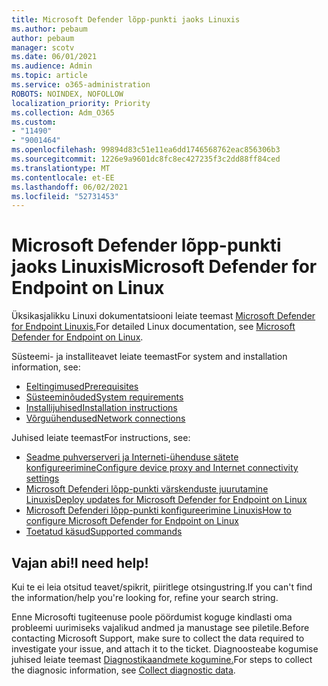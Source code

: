```yaml
---
title: Microsoft Defender lõpp-punkti jaoks Linuxis
ms.author: pebaum
author: pebaum
manager: scotv
ms.date: 06/01/2021
ms.audience: Admin
ms.topic: article
ms.service: o365-administration
ROBOTS: NOINDEX, NOFOLLOW
localization_priority: Priority
ms.collection: Adm_O365
ms.custom:
- "11490"
- "9001464"
ms.openlocfilehash: 99894d83c51e11ea6dd1746568762eac856306b3
ms.sourcegitcommit: 1226e9a9601dc8fc8ec427235f3c2dd88ff84ced
ms.translationtype: MT
ms.contentlocale: et-EE
ms.lasthandoff: 06/02/2021
ms.locfileid: "52731453"
---
```

# <a name="microsoft-defender-for-endpoint-on-linux"></a><span data-ttu-id="21bfd-102">Microsoft Defender lõpp-punkti jaoks Linuxis</span><span class="sxs-lookup"><span data-stu-id="21bfd-102">Microsoft Defender for Endpoint on Linux</span></span>

<span data-ttu-id="21bfd-103">Üksikasjalikku Linuxi dokumentatsiooni leiate teemast [Microsoft Defender for Endpoint Linuxis.](/microsoft-365/security/defender-endpoint/microsoft-defender-endpoint-linux)</span><span class="sxs-lookup"><span data-stu-id="21bfd-103">For detailed Linux documentation, see [Microsoft Defender for Endpoint on Linux](/microsoft-365/security/defender-endpoint/microsoft-defender-endpoint-linux).</span></span>

<span data-ttu-id="21bfd-104">Süsteemi- ja installiteavet leiate teemast</span><span class="sxs-lookup"><span data-stu-id="21bfd-104">For system and installation information, see:</span></span>

- [<span data-ttu-id="21bfd-105">Eeltingimused</span><span class="sxs-lookup"><span data-stu-id="21bfd-105">Prerequisites</span></span>](/microsoft-365/security/defender-endpoint/microsoft-defender-endpoint-linux#prerequisites)
- [<span data-ttu-id="21bfd-106">Süsteeminõuded</span><span class="sxs-lookup"><span data-stu-id="21bfd-106">System requirements</span></span>](/microsoft-365/security/defender-endpoint/microsoft-defender-endpoint-linux#system-requirements)
- [<span data-ttu-id="21bfd-107">Installijuhised</span><span class="sxs-lookup"><span data-stu-id="21bfd-107">Installation instructions</span></span>](/microsoft-365/security/defender-endpoint/microsoft-defender-endpoint-linux#installation-instructions)
- [<span data-ttu-id="21bfd-108">Võrguühendused</span><span class="sxs-lookup"><span data-stu-id="21bfd-108">Network connections</span></span>](/microsoft-365/security/defender-endpoint/microsoft-defender-endpoint-linux#network-connections)

<span data-ttu-id="21bfd-109">Juhised leiate teemast</span><span class="sxs-lookup"><span data-stu-id="21bfd-109">For instructions, see:</span></span>

- [<span data-ttu-id="21bfd-110">Seadme puhverserveri ja Interneti-ühenduse sätete konfigureerimine</span><span class="sxs-lookup"><span data-stu-id="21bfd-110">Configure device proxy and Internet connectivity settings</span></span>](/microsoft-365/security/defender-endpoint/configure-proxy-internet#enable-access-to-microsoft-defender-atp-service-urls-in-the-proxy-server)
- [<span data-ttu-id="21bfd-111">Microsoft Defenderi lõpp-punkti värskenduste juurutamine Linuxis</span><span class="sxs-lookup"><span data-stu-id="21bfd-111">Deploy updates for Microsoft Defender for Endpoint on Linux</span></span>](/microsoft-365/security/defender-endpoint/linux-updates)
- [<span data-ttu-id="21bfd-112">Microsoft Defenderi lõpp-punkti konfigureerimine Linuxis</span><span class="sxs-lookup"><span data-stu-id="21bfd-112">How to configure Microsoft Defender for Endpoint on Linux</span></span>](/microsoft-365/security/defender-endpoint/microsoft-defender-endpoint-linux#how-to-configure-microsoft-defender-for-endpoint-on-linux)
- [<span data-ttu-id="21bfd-113">Toetatud käsud</span><span class="sxs-lookup"><span data-stu-id="21bfd-113">Supported commands</span></span>](/microsoft-365/security/defender-endpoint/linux-resources#supported-commands)

## <a name="i-need-help"></a><span data-ttu-id="21bfd-114">Vajan abi!</span><span class="sxs-lookup"><span data-stu-id="21bfd-114">I need help!</span></span>

<span data-ttu-id="21bfd-115">Kui te ei leia otsitud teavet/spikrit, piiritlege otsingustring.</span><span class="sxs-lookup"><span data-stu-id="21bfd-115">If you can't find the information/help you're looking for, refine your search string.</span></span>

<span data-ttu-id="21bfd-116">Enne Microsofti tugiteenuse poole pöördumist koguge kindlasti oma probleemi uurimiseks vajalikud andmed ja manustage see piletile.</span><span class="sxs-lookup"><span data-stu-id="21bfd-116">Before contacting Microsoft Support, make sure to collect the data required to investigate your issue, and attach it to the ticket.</span></span> <span data-ttu-id="21bfd-117">Diagnoosteabe kogumise juhised leiate teemast [Diagnostikaandmete kogumine.](/microsoft-365/security/defender-endpoint/linux-resources#collect-diagnostic-information)</span><span class="sxs-lookup"><span data-stu-id="21bfd-117">For steps to collect the diagnosic information, see [Collect diagnostic data](/microsoft-365/security/defender-endpoint/linux-resources#collect-diagnostic-information).</span></span>